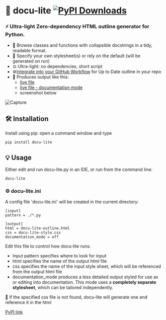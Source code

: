 # 🧾 docu-lite [![PyPI Downloads](https://static.pepy.tech/badge/docu-lite)](https://pepy.tech/projects/docu-lite) 
### ⚡ Ultra-light Zero-dependency HTML outline generator for Python.   



* 📖 Browse classes and functions with collapsible docstrings in a tidy, readable format.
* 📘 Specify your own stylesheet(s) or rely on the default (will be generated on run)
* ⚖️ Ultra-light: no dependencies, short script
* ⚙️[Integrate into your GitHub Workflow](https://g1ojs.github.io/docu-lite/add-to-workflow/) for Up to Date outline in your repo
* 👀 Produces output like this:
    - [live file](https://g1ojs.github.io/docu-lite/docu-lite-outline.html)
    - [live file - documentation mode](https://g1ojs.github.io/docu-lite/docu-lite-outline_docs.html)
    - screenshot below

![Capture](https://github.com/user-attachments/assets/c2eb5243-5666-428a-a1f7-4a09ec127285)

## 🛠 Installation

Install using pip: open a command window and type

```
pip install docu-lite
```
## 💡 Usage
Either edit and run docu-lite.py in an IDE, or run from the command line:
```
docu-lite
```
### ⚙️ docu-lite.ini
A config file 'docu-lite.ini' will be created in the current directory:
```
[input]
pattern = ./*.py

[output]
html = docu-lite-outline.html
css = docu-lite-style.css
documentation_mode = off
```
Edit this file to control how docu-lite runs:
 - Input pattern specifies where to look for input
 - html specifies the name of the output html file
 - css specifies the name of the input style sheet, which will be referenced from the output html file
 - documentation_mode produces a less detailed output styled for use as or editing into documentation. This mode uses a **completely separate stylesheet**, which can be tailored independently.  

📝 If the specified css file is not found, docu-lite will generate one and reference it in the html

[PyPI link](https://pypi.org/project/docu-lite/)
